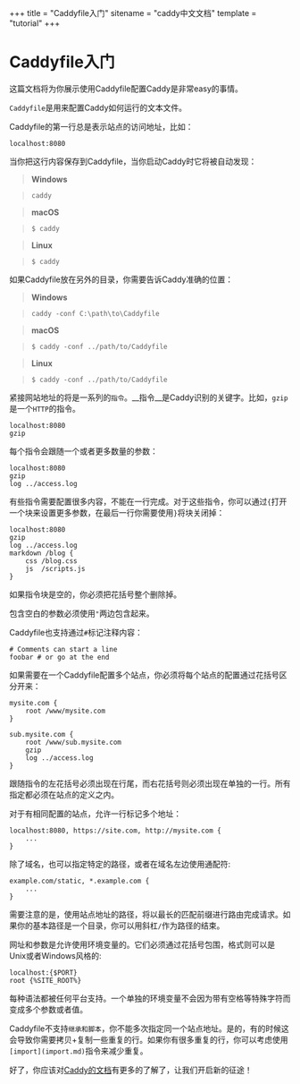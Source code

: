+++
title = "Caddyfile入门"
sitename = "caddy中文文档"
template = "tutorial"
+++

# Caddyfile入门

这篇文档将为你展示使用Caddyfile配置Caddy是非常easy的事情。

`Caddyfile`是用来配置Caddy如何运行的文本文件。

Caddyfile的第一行总是表示站点的访问地址，比如：

`localhost:8080`

当你把这行内容保存到Caddyfile，当你启动Caddy时它将被自动发现：
> __Windows__

> `caddy`

> __macOS__

> `$ caddy`

> __Linux__

> `$ caddy`

如果Caddyfile放在另外的目录，你需要告诉Caddy准确的位置：

> __Windows__

> `caddy -conf C:\path\to\Caddyfile`

> __macOS__

> `$ caddy -conf ../path/to/Caddyfile`

> __Linux__

> `$ caddy -conf ../path/to/Caddyfile`

紧接网站地址的将是一系列的`指令`。__指令__是Caddy识别的关键字。比如，`gzip`是一个`HTTP`的指令。

```caddy
localhost:8080
gzip
```
每个指令会跟随一个或者更多数量的参数：
```caddy
localhost:8080
gzip
log ../access.log
```

有些指令需要配置很多内容，不能在一行完成。对于这些指令，你可以通过`{`打开一个块来设置更多参数，在最后一行你需要使用`}`将块关闭掉：

```caddy
localhost:8080
gzip
log ../access.log
markdown /blog {
    css /blog.css
    js  /scripts.js
}
```

如果指令块是空的，你必须把花括号整个删除掉。

包含空白的参数必须使用`"`两边包含起来。

Caddyfile也支持通过`#`标记注释内容：

```caddy
# Comments can start a line
foobar # or go at the end
```
如果需要在一个Caddyfile配置多个站点，你必须将每个站点的配置通过花括号区分开来：

```caddy
mysite.com {
    root /www/mysite.com
}

sub.mysite.com {
    root /www/sub.mysite.com
    gzip
    log ../access.log
}
```

跟随指令的左花括号必须出现在行尾，而右花括号则必须出现在单独的一行。所有指定都必须在站点的定义之内。

对于有相同配置的站点，允许一行标记多个地址：
```caddy
localhost:8080, https://site.com, http://mysite.com {
    ...
}
```
除了域名，也可以指定特定的路径，或者在域名左边使用通配符:

```caddy
example.com/static, *.example.com {
    ...
}
```

需要注意的是，使用站点地址的路径，将以最长的匹配前缀进行路由完成请求。如果你的基本路径是一个目录，你可以用斜杠`/`作为路径的结束。

网址和参数是允许使用环境变量的。它们必须通过花括号包围，格式则可以是Unix或者Windows风格的:

```caddy
localhost:{$PORT}
root {%SITE_ROOT%}
```

每种语法都被任何平台支持。一个单独的环境变量不会因为带有空格等特殊字符而变成多个参数或者值。

Caddyfile不支持`继承和脚本`，你不能多次指定同一个站点地址。是的，有的时候这会导致你需要拷贝+复制一些重复的行。如果你有很多重复的行，你可以考虑使用`[import](import.md)`指令来减少重复。

好了，你应该对[Caddy的文档](doc.md)有更多的了解了，让我们开启新的征途！
